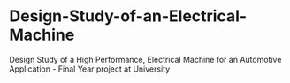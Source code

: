 # Design-Study-of-an-Electrical-Machine
 Design Study of a High Performance, Electrical Machine for an Automotive Application - Final Year project at University

